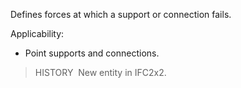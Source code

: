 Defines forces at which a support or connection fails.

Applicability:

* Point supports and connections.

> HISTORY&nbsp; New entity in IFC2x2.